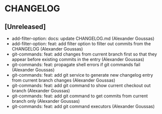 # CHANGELOG

## [Unreleased]
- add-filter-option: docs: update CHANGELOG.md (Alexander Goussas)
- add-filter-option: feat: add filter option to filter out commits from the CHANGELOG (Alexander Goussas)
- git-commands: feat: add changes from current branch first so that they appear before existing commits in the entry (Alexander Goussas)
- git-commands: feat: propagate shell errors if git commands fail (Alexander Goussas)
- git-commands: feat: add git service to generate new changelog entry from current branch changes (Alexander Goussas)
- git-commands: feat: add git command to show current checkout out branch (Alexander Goussas)
- git-commands: feat: add git command to get commits from current branch only (Alexander Goussas)
- git-commands: feat: add git command executors (Alexander Goussas)